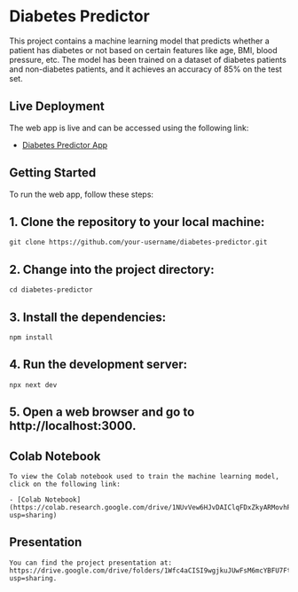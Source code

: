 # Diabetes Predictor

This project contains a machine learning model that predicts whether a patient has diabetes or not based on certain features like age, BMI, blood pressure, etc. The model has been trained on a dataset of diabetes patients and non-diabetes patients, and it achieves an accuracy of 85% on the test set.

## Live Deployment

The web app is live and can be accessed using the following link:

- [Diabetes Predictor App](https://diabetes-predictor-tau.vercel.app/)

## Getting Started

To run the web app, follow these steps:

## 1. Clone the repository to your local machine:

    git clone https://github.com/your-username/diabetes-predictor.git


## 2. Change into the project directory:

    cd diabetes-predictor


## 3. Install the dependencies:
    npm install


## 4. Run the development server:
    npx next dev

## 5. Open a web browser and go to http://localhost:3000.


## Colab Notebook

    To view the Colab notebook used to train the machine learning model, click on the following link:

    - [Colab Notebook](https://colab.research.google.com/drive/1NUvVew6HJvDAIClqFDxZkyARMovhPBKO?usp=sharing)

## Presentation

    You can find the project presentation at: https://drive.google.com/drive/folders/1Wfc4aCISI9wgjkuJUwFsM6mcYBFU7Ftm?usp=sharing.